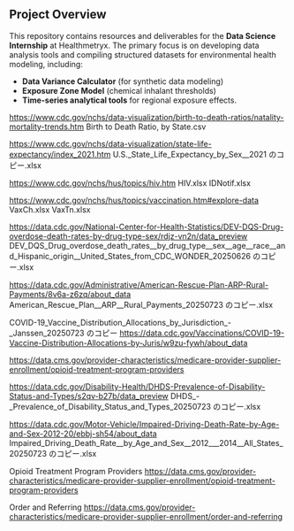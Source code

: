 ##  Project Overview
This repository contains resources and deliverables for the **Data Science Internship** at Healthmetryx. The primary focus is on developing data analysis tools and compiling structured datasets for environmental health modeling, including:  
- **Data Variance Calculator** (for synthetic data modeling)  
- **Exposure Zone Model** (chemical inhalant thresholds)  
- **Time-series analytical tools** for regional exposure effects.  






https://www.cdc.gov/nchs/data-visualization/birth-to-death-ratios/natality-mortality-trends.htm
Birth to Death Ratio, by State.csv


https://www.cdc.gov/nchs/data-visualization/state-life-expectancy/index_2021.htm
U.S._State_Life_Expectancy_by_Sex__2021 のコピー.xlsx


https://www.cdc.gov/nchs/hus/topics/hiv.htm
HIV.xlsx
IDNotif.xlsx



https://www.cdc.gov/nchs/hus/topics/vaccination.htm#explore-data
VaxCh.xlsx
VaxTn.xlsx


https://data.cdc.gov/National-Center-for-Health-Statistics/DEV-DQS-Drug-overdose-death-rates-by-drug-type-sex/rdjz-vn2n/data_preview
DEV_DQS_Drug_overdose_death_rates__by_drug_type__sex__age__race__and_Hispanic_origin__United_States_from_CDC_WONDER_20250626 のコピー.xlsx



https://data.cdc.gov/Administrative/American-Rescue-Plan-ARP-Rural-Payments/8v6a-z6zq/about_data
American_Rescue_Plan__ARP__Rural_Payments_20250723 のコピー.xlsx



COVID-19_Vaccine_Distribution_Allocations_by_Jurisdiction_-_Janssen_20250723 のコピー
https://data.cdc.gov/Vaccinations/COVID-19-Vaccine-Distribution-Allocations-by-Juris/w9zu-fywh/about_data


https://data.cms.gov/provider-characteristics/medicare-provider-supplier-enrollment/opioid-treatment-program-providers

https://data.cdc.gov/Disability-Health/DHDS-Prevalence-of-Disability-Status-and-Types/s2qv-b27b/data_preview
DHDS_-_Prevalence_of_Disability_Status_and_Types_20250723 のコピー.xlsx


https://data.cdc.gov/Motor-Vehicle/Impaired-Driving-Death-Rate-by-Age-and-Sex-2012-20/ebbj-sh54/about_data
Impaired_Driving_Death_Rate__by_Age_and_Sex__2012___2014__All_States_20250723 のコピー.xlsx


Opioid Treatment Program Providers
https://data.cms.gov/provider-characteristics/medicare-provider-supplier-enrollment/opioid-treatment-program-providers

Order and Referring
https://data.cms.gov/provider-characteristics/medicare-provider-supplier-enrollment/order-and-referring



